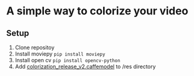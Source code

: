 # A simple way to colorize your video


## Setup
1. Clone repositoy
2. Install moviepy ```pip install moviepy```
3. Install open cv ```pip install opencv-python```
4. Add [colorization_release_v2.caffemodel](https://uc02bbe33481459b32a3540c6db8.dl.dropboxusercontent.com/cd/0/get/B6pYoNtuTWj4YBAyG9q9QfT-5cDviyM6f7SJh9OgnZUSWKPTEjdOD1QKG-9AgvLvfrabnqugkYFW_8P24CwpBDtB6YMljRd7T8Vx09RU59o7pMeyBsHkhJF5aM6mUxZkPG-r4U4_hD5PZ2VY2NzRY5cR27xSb7xLZDVFcYYFs6zVrw/file?dl=1#) to /res directory

